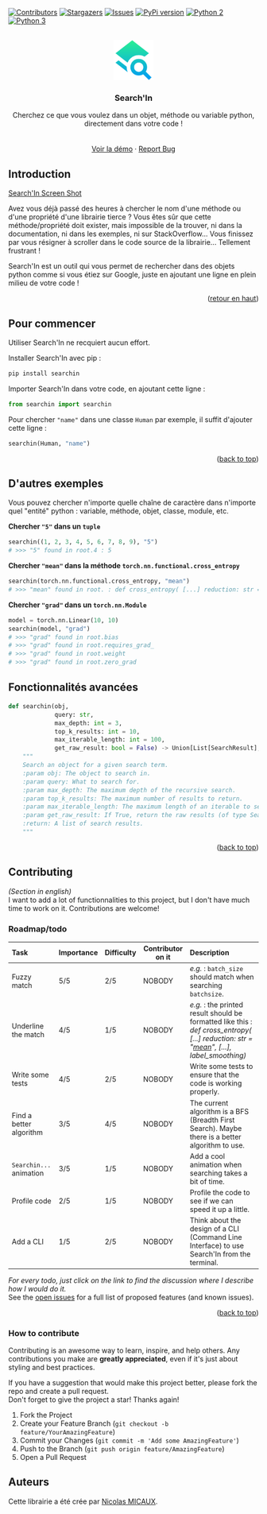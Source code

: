 <a name="readme-top"></a>
[![Contributors][contributors-shield]][contributors-url]<!--[![Forks][forks-shield]][forks-url]-->
[![Stargazers][stars-shield]][stars-url]
[![Issues][issues-shield]][issues-url]<!--[![MIT License][license-shield]][license-url]--><!--[![LinkedIn][linkedin-shield]][linkedin-url]-->
[![PyPi version][pypi-shield]][pypi-url]
[![Python 2][python2-shield]][python-url]
[![Python 3][python3-shield]][python-url]


<!-- PROJECT LOGO -->
<br />
<div align="center">

  <a href="https://github.com/NicolasMICAUX/searchin">
    <img src="images/logo.png" alt="Logo" width="80" height="80">
  </a>

  <h3 align="center">Search'In</h3>

  <p align="center">
Cherchez ce que vous voulez dans un objet, méthode ou variable python, directement dans votre code !
    <br />
<!--
    <a href="https://github.com/NicolasMICAUX/searchin"><strong>Explorer la documentation »</strong></a>
-->
    <br />
    <br />
    <a href="https://github.com/NicolasMICAUX/searchin">Voir la démo</a>
    ·
    <a href="https://github.com/NicolasMICAUX/searchin/issues">Report Bug</a>
  </p>
</div>


<!-- ABOUT THE PROJECT -->
## Introduction

[Search'In Screen Shot][product-screenshot]

Avez vous déjà passé des heures à chercher le nom d'une méthode ou d'une propriété d'une librairie tierce ? Vous êtes sûr que cette méthode/propriété doit exister, mais impossible de la trouver, ni dans la documentation, ni dans les exemples, ni sur StackOverflow... Vous finissez par vous résigner à scroller dans le code source de la librairie... Tellement frustrant !

Search'In est un outil qui vous permet de rechercher dans des objets python comme si vous étiez sur Google, juste en ajoutant une ligne en plein milieu de votre code !

<p align="right">(<a href="#readme-top">retour en haut</a>)</p>

<!-- GETTING STARTED -->
## Pour commencer
Utiliser Search'In ne recquiert aucun effort.

Installer Search'In avec pip :
```sh
pip install searchin
```

Importer Search'In dans votre code, en ajoutant cette ligne :
```python
from searchin import searchin
```

Pour chercher `"name"` dans une classe `Human` par exemple, il suffit d'ajouter cette ligne :
```python
searchin(Human, "name")
```

<p align="right">(<a href="#readme-top">back to top</a>)</p>



<!-- USAGE EXAMPLES -->
## D'autres exemples
Vous pouvez chercher n'importe quelle chaîne de caractère dans n'importe quel "entité" python : variable, méthode, objet, classe, module, etc.

**Chercher `"5"` dans un `tuple`**
```python
searchin((1, 2, 3, 4, 5, 6, 7, 8, 9), "5")
# >>> "5" found in root.4 : 5
```

**Chercher `"mean"` dans la méthode `torch.nn.functional.cross_entropy`**
```python
searchin(torch.nn.functional.cross_entropy, "mean")
# >>> "mean" found in root. : def cross_entropy( [...] reduction: str = "mean", [...], label_smoothing)
```

**Chercher `"grad"` dans un `torch.nn.Module`**
```python
model = torch.nn.Linear(10, 10)
searchin(model, "grad")
# >>> "grad" found in root.bias
# >>> "grad" found in root.requires_grad_
# >>> "grad" found in root.weight
# >>> "grad" found in root.zero_grad
```

## Fonctionnalités avancées
```python
def searchin(obj,
             query: str,
             max_depth: int = 3,
             top_k_results: int = 10,
             max_iterable_length: int = 100,
             get_raw_result: bool = False) -> Union[List[SearchResult], None]:
    """
    Search an object for a given search term.
    :param obj: The object to search in.
    :param query: What to search for.
    :param max_depth: The maximum depth of the recursive search.
    :param top_k_results: The maximum number of results to return.
    :param max_iterable_length: The maximum length of an iterable to search in.
    :param get_raw_result: If True, return the raw results (of type SearchResult), else just print them.
    :return: A list of search results.
    """
```

<p align="right">(<a href="#readme-top">back to top</a>)</p>

<!-- CONTRIBUTING -->
## Contributing
_(Section in english)_  
I want to add a lot of functionnalities to this project, but I don't have much time to work on it. Contributions are welcome!  

<!-- ROADMAP-->
### Roadmap/todo
<!-- table with columns : task, importance, difficulty, status, description -->
| Task                     | Importance | Difficulty | Contributor on it | Description                                                                                                                                     |
|:-------------------------|------------|------------|-------------------|:------------------------------------------------------------------------------------------------------------------------------------------------|
| Fuzzy match              | 5/5        | 2/5        | NOBODY            | _e.g._ : `batch_size` should match when searching `batchsize`.                                                                                  |
| Underline the match      | 4/5        | 1/5        | NOBODY            | _e.g._ : the printed result should be formatted like this : _def cross_entropy( [...] reduction: str = "<u>mean</u>", [...], label_smoothing)_  |
| Write some tests         | 4/5        | 2/5        | NOBODY            | Write some tests to ensure that the code is working properly.                                                                                   |
| Find a better algorithm  | 3/5        | 4/5        | NOBODY            | The current algorithm is a BFS (Breadth First Search). Maybe there is a better algorithm to use.                                                |
| `Searchin...` animation  | 3/5        | 1/5        | NOBODY            | Add a cool animation when searching takes a bit of time.                                                                                        |
| Profile code             | 2/5        | 1/5        | NOBODY            | Profile the code to see if we can speed it up a little.                                                                                         |
| Add a CLI                | 1/5        | 2/5        | NOBODY            | Think about the design of a CLI (Command Line Interface) to use Search'In from the terminal.                                                    |
_For every todo, just click on the link to find the discussion where I describe how I would do it._  
See the [open issues](https://github.com/NicolasMICAUX/searchin/issues) for a full list of proposed features (and known issues).

<p align="right">(<a href="#readme-top">back to top</a>)</p>

### How to contribute
Contributing is an awesome way to learn, inspire, and help others. Any contributions you make are **greatly appreciated**, even if it's just about styling and best practices.

If you have a suggestion that would make this project better, please fork the repo and create a pull request.  
Don't forget to give the project a star! Thanks again!

1. Fork the Project
2. Create your Feature Branch (`git checkout -b feature/YourAmazingFeature`)
3. Commit your Changes (`git commit -m 'Add some AmazingFeature'`)
4. Push to the Branch (`git push origin feature/AmazingFeature`)
5. Open a Pull Request


## Auteurs
Cette librairie a été crée par [Nicolas MICAUX](https://github.com/NicolasMICAUX).



<!-- MARKDOWN LINKS & IMAGES -->
<!-- https://www.markdownguide.org/basic-syntax/#reference-style-links -->
[contributors-shield]: https://img.shields.io/github/contributors/NicolasMICAUX/searchin.svg?style=for-the-badge
[contributors-url]: https://github.com/NicolasMICAUX/searchin/graphs/contributors
[stars-shield]: https://img.shields.io/github/stars/NicolasMICAUX/searchin.svg?style=for-the-badge
[stars-url]: https://github.com/NicolasMICAUX/searchin/stargazers
[issues-shield]: https://img.shields.io/github/issues/NicolasMICAUX/searchin.svg?style=for-the-badge
[issues-url]: https://github.com/NicolasMICAUX/searchin/issues
[pypi-shield]: https://img.shields.io/pypi/v/searchin.svg?style=for-the-badge
[pypi-url]: https://pypi.org/project/searchin/
[python2-shield]: https://img.shields.io/badge/python-2.7+-blue.svg?style=for-the-badge
[python3-shield]: https://img.shields.io/badge/python-3.5+-blue.svg?style=for-the-badge
[python-url]: https://www.python.org/downloads/

[//]: # ([license-shield]: https://img.shields.io/github/license/NicolasMICAUX/searchin.svg?style=for-the-badge)
[//]: # ([license-url]: https://github.com/NicolasMICAUX/searchin/blob/master/LICENSE.txt)
[//]: # ([linkedin-shield]: https://img.shields.io/badge/-LinkedIn-black.svg?style=for-the-badge&logo=linkedin&colorB=555)
[//]: # ([linkedin-url]: https://linkedin.com/in/othneildrew)
[product-screenshot]: images/screenshot.png


